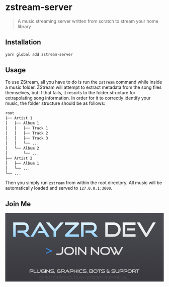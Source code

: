 # zstream-server

> A music streaming server written from scratch to stream your home library

## Installation

```bash
yarn global add zstream-server
```

## Usage

To use ZStream, all you have to do is run the `zstream` command while inside a music folder. ZStream will attempt to extract metadata from the song files themselves, but if that fails, it resorts to the folder structure for extrapolating song information. In order for it to correctly identify your music, the folder structure should be as follows:

    root
    ├── Artist 1
    │   ├── Album 1
    │   │   ├── Track 1
    │   │   ├── Track 2
    │   │   ├── Track 3
    │   │   └── ...
    │   └── Album 2
    │       └── ...
    ├── Artist 2
    │   ├── Album 1
    │   └── ...
    └── ...

Then you simply run `zstream` from within the root directory. All music will be automatically loaded and served to `127.0.0.1:3000`.

## Join Me

[![Discord Badge](https://github.com/Rayzr522/ProjectResources/raw/master/RayzrDev/badge-small.png)](https://discord.io/rayzrdevofficial)